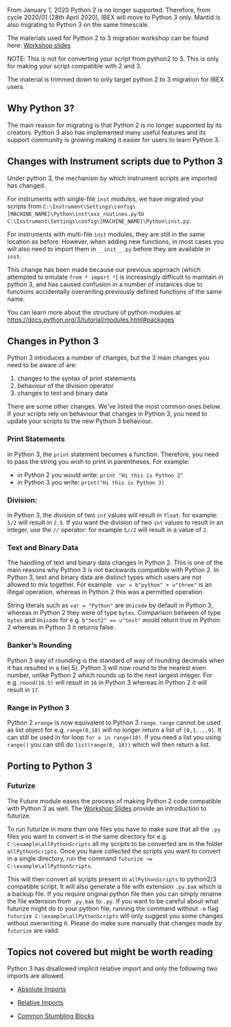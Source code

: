 From January 1, 2020 Python 2 is no longer supported. Therefore, from cycle 2020/01 (28th April 2020), IBEX will move to Python 3 only.  Mantid is also migrating to Python 3 on the same timescale.

The materials used for Python 2 to 3 migration workshop can be found here: [Workshop slides](http://www.facilities.rl.ac.uk/isis/computing/ICPdiscussions/Forms/AllItems.aspx?RootFolder=%2Fisis%2Fcomputing%2FICPdiscussions%2FPython3&FolderCTID=0x01200027AD8F05966A2748B3B04C98BB5B442B&View=%7bF2C33C51-70E6-4343-B937-2C59A2568306%7d.)

NOTE: This is not for converting your script from python2 to 3. This is only for making your script compatible with 2 and 3.

The material is trimmed down to only target python 2 to 3 migration for IBEX users.

## Why Python 3?

The main reason for migrating is that Python 2 is no longer supported by its creators. Python 3 also has implemented many useful features and its support community is growing making it easier for users to learn Python 3.

## Changes with Instrument scripts due to Python 3

Under python 3, the mechanism by which instrument scripts are imported has changed.

For instruments with single-file ``inst`` modules, we have migrated your scripts from ``C:\Instrument\Settings\config\[MACHINE_NAME]\Python\inst\xxx_routines.py`` to ``C:\Instrument\Settings\config\[MACHINE_NAME]\Python\inst.py``.

For instruments with multi-file ``inst`` modules, they are still in the same location as before. However, when adding new functions, in most cases you will also need to import them in ``__init__.py`` before they are available in ``inst``.

This change has been made because our previous approach (which attempted to emulate ``from * import *``) is increasingly difficult to maintain in python 3, and has caused confusion in a number of instances due to functions accidentally overwriting previously defined functions of the same name. 

You can learn more about the structure of python modules at https://docs.python.org/3/tutorial/modules.html#packages

## Changes in Python 3

Python 3 introduces a number of changes, but the 3 main changes you need to be aware of are:
   1. changes to the syntax of print statements
   1. behaviour of the division operator
   1. changes to text and binary data

There are some other changes.  We've listed the most common ones below.  If your  scripts rely on behaviour that changes in Python 3, you need to update your scripts to the new Python 3 behaviour.

### Print Statements
In Python 3, the `print` statement becomes a function. Therefore, you need to pass the string you wish to print in parentheses.  For example:<br>
   * in Python 2 you would write: `print "Hi this is Python 2"`
   * in Python 3 you write: `print("Hi this is Python 3)`

### Division:
In Python 3, the division of two `int` values will result in `float`: for example: `5/2` will result in `2.5`.  If you want the division of two `int` values to result in an integer, use the `//` operator: for example `5//2` will result in a value of `2`.

### Text and Binary Data
The handling of text and binary data changes in Python 2.  This is one of the main reasons why Python 3 is not backwards compatible with Python 2.  In Python 3, text and binary data are distinct types which users are not allowed to mix together. For example ` var = b"python" + u"three"` is an illegal operation, whereas in Python 2 this was a permitted operation. 

String literals such as `var = "Python"` are `Unicode` by default in Python 3,  whereas in Python 2 they were of type `bytes`. Comparison between of type `bytes` and `Unicode` for e.g. `b"test2" == u"test"` would return true in Python 2 whereas in Python 3 it returns false.

### Banker’s Rounding
Python 3 way of rounding is the standard of way of rounding decimals when it has resulted in a tie(.5). Python 3 will now round to the nearest even number, unlike Python 2 which rounds up to the next largest integer. For e.g. `round(16.5)` will result in `16` in Python 3 whereas in Python 2 it will result in `17`.

### Range in Python 3
Python 2 `xrange` is now equivalent to Python 3 `range`. `range` cannot be used as list object for e.g. `range(0,10)` will no longer return a list of `[0,1...,9]`. It can still be used in for loop `for x in range(10)`. If you need a list you using `range()` you can still do `list(range(0, 10))` which will then return a list.

## Porting to Python 3
### Futurize
The Future module eases the process of making Python 2 code compatible with Python 3 as well.  The [Workshop Slides](http://www.facilities.rl.ac.uk/isis/computing/ICPdiscussions/Forms/AllItems.aspx?RootFolder=%2Fisis%2Fcomputing%2FICPdiscussions%2FPython3&FolderCTID=0x01200027AD8F05966A2748B3B04C98BB5B442B&View=%7bF2C33C51-70E6-4343-B937-2C59A2568306%7d.) provide an introduction to futurize.

To run futurize in more than one files you have to make sure that all the `.py` files you want to convert is in the same directory for e.g. `C:\example\allPythonScripts` all my scripts to be converted are in the folder `allPythonScripts`. Once you have collected the scripts you want to convert in a single directory, run the command `futurize –w C:\example\allPythonScripts`. 

This will then convert all scripts present in `allPythonScripts` to python2/3 compatible script. It will also generate a file with extension `.py.bak` which is a backup file. If you require original python file then you can simply rename the file extension from `.py.bak` to `.py`. If you want to be careful about what futurize might do to your python file, running the command without `-m` flag `futurize C:\example\allPythonScripts` will only suggest you some changes without overwriting it. Please do make sure manually that changes made by `futurize` are valid.

## Topics not covered but might be worth reading

Python 3 has disallowed implicit relative import and only the following two imports are allowed. 
* [Absolute Imports](https://realpython.com/absolute-vs-relative-python-imports/#absolute-imports)

* [Relative Imports](https://realpython.com/absolute-vs-relative-python-imports/#relative-imports)

* [Common Stumbling Blocks](https://docs.python.org/3/whatsnew/3.0.html#common-stumbling-blocks)
